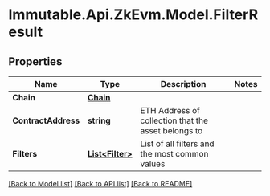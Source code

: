 # Immutable.Api.ZkEvm.Model.FilterResult

## Properties

Name | Type | Description | Notes
------------ | ------------- | ------------- | -------------
**Chain** | [**Chain**](Chain.md) |  | 
**ContractAddress** | **string** | ETH Address of collection that the asset belongs to | 
**Filters** | [**List&lt;Filter&gt;**](Filter.md) | List of all filters and the most common values | 

[[Back to Model list]](../README.md#documentation-for-models) [[Back to API list]](../README.md#documentation-for-api-endpoints) [[Back to README]](../README.md)

